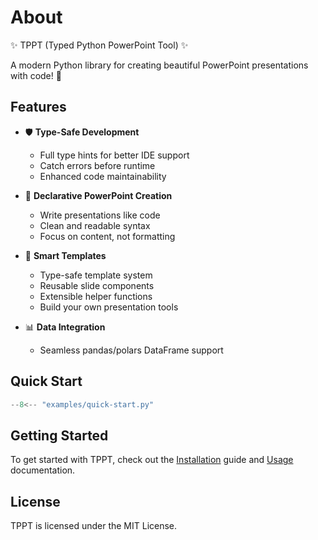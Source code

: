 # About

✨ TPPT (Typed Python PowerPoint Tool) ✨

A modern Python library for creating beautiful PowerPoint presentations with code! 🚀

## Features

- 🛡️ **Type-Safe Development**
    - Full type hints for better IDE support
    - Catch errors before runtime
    - Enhanced code maintainability

- 📝 **Declarative PowerPoint Creation**
    - Write presentations like code
    - Clean and readable syntax
    - Focus on content, not formatting

- 🎨 **Smart Templates**
    - Type-safe template system
    - Reusable slide components
    - Extensible helper functions
    - Build your own presentation tools

- 📊 **Data Integration**
    - Seamless pandas/polars DataFrame support

## Quick Start

```python
--8<-- "examples/quick-start.py"
```

## Getting Started

To get started with TPPT, check out the [Installation](installation.md) guide and [Usage](usage.md) documentation.

## License

TPPT is licensed under the MIT License.
